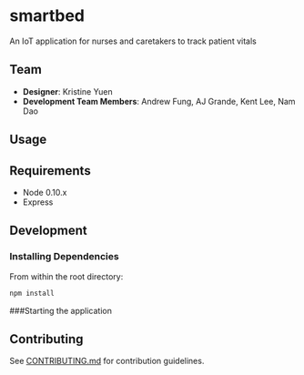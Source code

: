 # smartbed
An IoT application for nurses and caretakers to track patient vitals

## Team

  - __Designer__: Kristine Yuen
  - __Development Team Members__: Andrew Fung, AJ Grande, Kent Lee, Nam Dao

## Usage

## Requirements

- Node 0.10.x
- Express

## Development

### Installing Dependencies
From within the root directory:

```sh
npm install
```
###Starting the application

## Contributing

See [CONTRIBUTING.md](CONTRIBUTING.md) for contribution guidelines.

